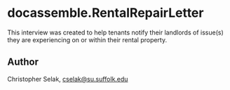 # docassemble.RentalRepairLetter

This interview was created to help tenants notify their landlords of issue(s) they are experiencing on or within their rental property. 

## Author

Christopher Selak, cselak@su.suffolk.edu

